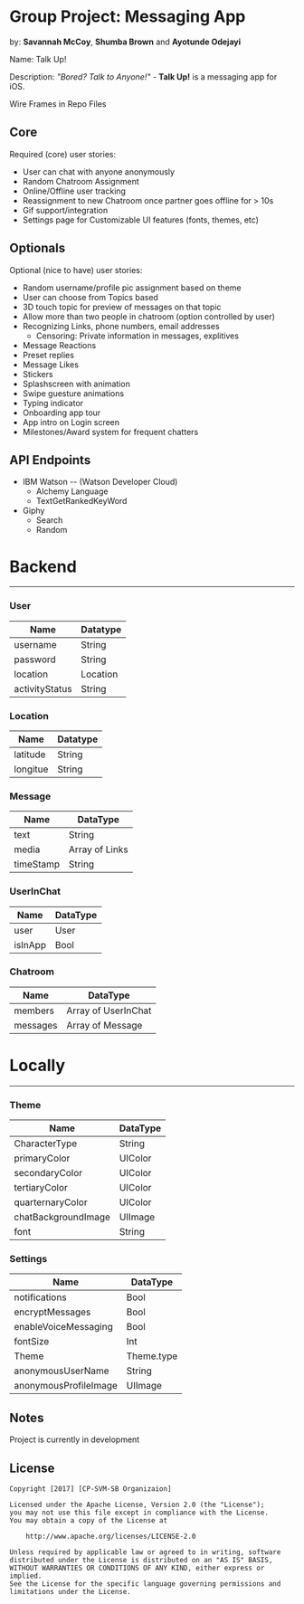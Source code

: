 # Group Project: Messaging App
by: **Savannah McCoy**, **Shumba Brown** and **Ayotunde Odejayi**



Name: Talk Up! 


Description: *"Bored? Talk to Anyone!"* - **Talk Up!** is a messaging app for iOS. 

Wire Frames in Repo Files

## Core

Required (core) user stories:

- User can chat with anyone anonymously
- Random Chatroom Assignment
- Online/Offline user tracking
- Reassignment to new Chatroom once partner goes offline for > 10s
- Gif support/integration
- Settings page for Customizable UI features (fonts, themes, etc)


## Optionals

Optional (nice to have) user stories:
- Random username/profile pic assignment based on theme
- User can choose from Topics based
- 3D touch topic for preview of messages on that topic
- Allow more than two people in chatroom (option controlled by user)
- Recognizing Links, phone numbers, email addresses
    - Censoring: Private information in messages, explitives
- Message Reactions
- Preset replies
- Message Likes
- Stickers
- Splashscreen with animation
- Swipe guesture animations
- Typing indicator
- Onboarding app tour
- App intro on Login screen
- Milestones/Award system for frequent chatters



## API Endpoints

- IBM Watson -- (Watson Developer Cloud)
    - Alchemy Language 
    - TextGetRankedKeyWord
- Giphy
    - Search
    - Random


# Backend
--------

### User 

Name | Datatype |
--- | --- |
username | String |
password | String |
location | Location |
activityStatus | String |

### Location

Name | Datatype |
--- | --- |
latitude | String |
longitue | String |

### Message

Name | DataType |
--- | --- |
text | String |
media | Array of Links |
timeStamp | String |

### UserInChat
Name | DataType|
--- | --- |
user | User |
isInApp | Bool |

### Chatroom

Name | DataType|
--- | --- |
members | Array of UserInChat |
messages | Array of Message |


# Locally
--------

### Theme

Name | DataType|
--- | --- |
CharacterType | String |
primaryColor | UIColor |
secondaryColor | UIColor |
tertiaryColor | UIColor |
quarternaryColor | UIColor |
chatBackgroundImage | UIImage |
font | String |



### Settings

Name | DataType|
--- | --- |
notifications | Bool |
encryptMessages | Bool |
enableVoiceMessaging | Bool |
fontSize | Int |
Theme | Theme.type |
anonymousUserName | String |
anonymousProfileImage | UIImage |


## Notes

Project is currently in development

## License

    Copyright [2017] [CP-SVM-SB Organizaion]

    Licensed under the Apache License, Version 2.0 (the "License");
    you may not use this file except in compliance with the License.
    You may obtain a copy of the License at

        http://www.apache.org/licenses/LICENSE-2.0

    Unless required by applicable law or agreed to in writing, software
    distributed under the License is distributed on an "AS IS" BASIS,
    WITHOUT WARRANTIES OR CONDITIONS OF ANY KIND, either express or implied.
    See the License for the specific language governing permissions and
    limitations under the License.



